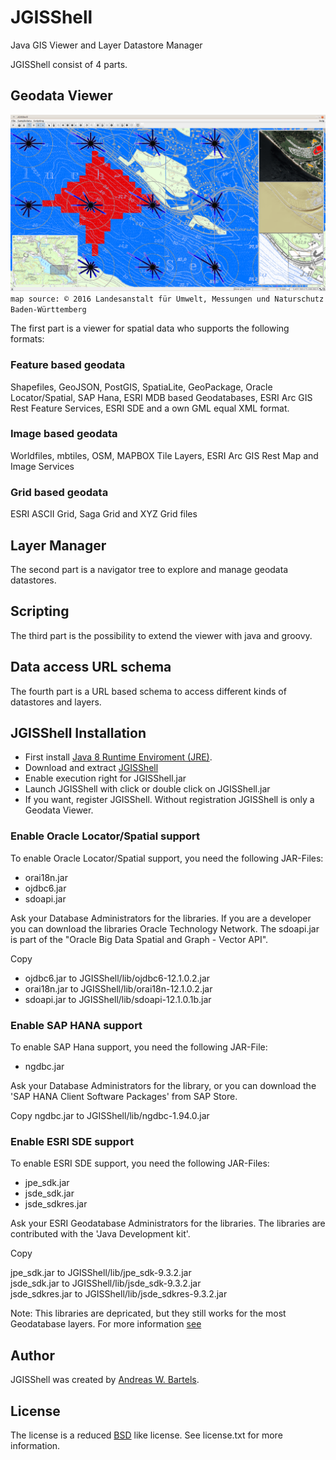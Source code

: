# JGISShell
Java GIS Viewer and Layer Datastore Manager

JGISShell consist of 4 parts. 

## Geodata Viewer

![Viewer](https://raw.githubusercontent.com/AndreasWBartels/JGISShell/7c0dcd1ea2a6cce4814cbc335e668e9147d2fbc8/doc/images/WindAndRadioWaves-LUBW.png)  
`map source: © 2016 Landesanstalt für Umwelt, Messungen und Naturschutz Baden-Württemberg`  

The first part is a viewer for spatial data who supports the following formats:

### Feature based geodata
Shapefiles, GeoJSON, PostGIS, SpatiaLite, GeoPackage, Oracle Locator/Spatial, SAP Hana, ESRI MDB based Geodatabases, ESRI Arc GIS Rest Feature Services, ESRI SDE and a own GML equal XML format.

### Image based geodata
Worldfiles, mbtiles, OSM, MAPBOX Tile Layers, ESRI Arc GIS Rest Map and Image Services

### Grid based geodata
ESRI ASCII Grid, Saga Grid and XYZ Grid files

## Layer Manager
The second part is a navigator tree to explore and manage geodata datastores.

## Scripting
The third part is the possibility to extend the viewer with java and groovy.

## Data access URL schema
The fourth part is a URL based schema to access different kinds of datastores and layers.

## JGISShell Installation
* First install [Java 8 Runtime Enviroment (JRE)](http://www.oracle.com/technetwork/java/javase/downloads/index.html).
* Download and extract [JGISShell](https://github.com/AndreasWBartels/JGISShell/archive/master.zip)
* Enable execution right for JGISShell.jar
* Launch JGISShell with click or double click on JGISShell.jar
* If you want, register JGISShell. Without registration JGISShell is only a Geodata Viewer.

### Enable Oracle Locator/Spatial support
To enable Oracle Locator/Spatial support, you need the following JAR-Files:
* orai18n.jar
* ojdbc6.jar
* sdoapi.jar

Ask your Database Administrators for the libraries. If you are a developer you can download the libraries Oracle Technology Network.
The sdoapi.jar is part of the "Oracle Big Data Spatial and Graph - Vector API".

Copy

* ojdbc6.jar to JGISShell/lib/ojdbc6-12.1.0.2.jar
* orai18n.jar to JGISShell/lib/orai18n-12.1.0.2.jar
* sdoapi.jar to JGISShell/lib/sdoapi-12.1.0.1b.jar

### Enable SAP HANA support
To enable SAP Hana support, you need the following JAR-File:
* ngdbc.jar

Ask your Database Administrators for the library, or you can download the 'SAP HANA Client Software Packages' from SAP Store.

Copy ngdbc.jar to JGISShell/lib/ngdbc-1.94.0.jar

### Enable ESRI SDE support
To enable ESRI SDE support, you need the following JAR-Files:
* jpe_sdk.jar
* jsde_sdk.jar
* jsde_sdkres.jar

Ask your ESRI Geodatabase Administrators for the libraries. The libraries are contributed with the 'Java Development kit'.

Copy

 jpe_sdk.jar to JGISShell/lib/jpe_sdk-9.3.2.jar  
 jsde_sdk.jar to JGISShell/lib/jsde_sdk-9.3.2.jar  
 jsde_sdkres.jar to JGISShell/lib/jsde_sdkres-9.3.2.jar  

Note: This libraries are depricated, but they still works for the most Geodatabase layers. For more information [see](http://edndoc.esri.com/arcsde/9.3/api/japi/japi.htm)

## Author
JGISShell was created by [Andreas W. Bartels](https://github.com/AndreasWBartels).

## License

The license is a reduced [BSD](https://www.freebsd.org/copyright/freebsd-license.html) like license.
See license.txt for more information.

